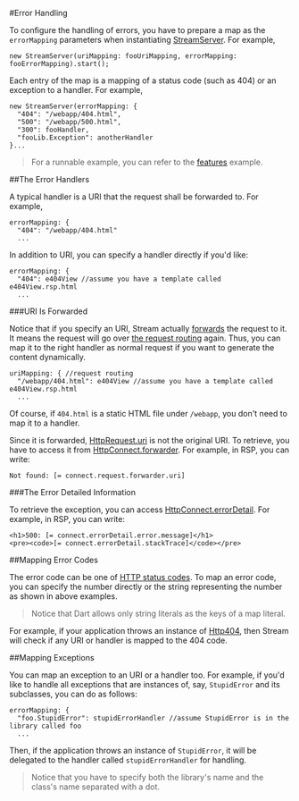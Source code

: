 #Error Handling

To configure the handling of errors, you have to prepare a map as the `errorMapping` parameters when instantiating [StreamServer](api:stream). For example,

    new StreamServer(uriMapping: fooUriMapping, errorMapping: fooErrorMapping).start();

Each entry of the map is a mapping of a status code (such as 404) or an exception to a handler. For example,

    new StreamServer(errorMapping: {
      "404": "/webapp/404.html",
      "500": "/webapp/500.html",
      "300": fooHandler,
      "fooLib.Exception": anotherHandler
    }...

> For a runnable example, you can refer to the [features](source:test) example.

##The Error Handlers

A typical handler is a URI that the request shall be forwarded to. For example,

    errorMapping: {
      "404": "/webapp/404.html"
      ...

In addition to URI, you can specify a handler directly if you'd like:

    errorMapping: {
      "404": e404View //assume you have a template called e404View.rsp.html
      ...

###URI Is Forwarded

Notice that if you specify an URI, Stream actually [forwards](../Request_and_Response/Request_Forwarding_and_Inclusion.md) the request to it. It means the request will go over [the request routing](../Request_and_Response/Request_Routing.html) again. Thus, you can map it to the right handler as normal request if you want to generate the content dynamically.

    uriMapping: { //request routing
      "/webapp/404.html": e404View //assume you have a template called e404View.rsp.html
      ...

Of course, if `404.html` is a static HTML file under `/webapp`, you don't need to map it to a handler.

Since it is forwarded, [HttpRequest.uri](dart:io) is not the original URI. To retrieve, you have to access it from [HttpConnect.forwarder](api:stream). For example, in RSP, you can write:

    Not found: [= connect.request.forwarder.uri]

###The Error Detailed Information

To retrieve the exception, you can access [HttpConnect.errorDetail](api:stream). For example, in RSP, you can write:

    <h1>500: [= connect.errorDetail.error.message]</h1>
    <pre><code>[= connect.errorDetail.stackTrace]</code></pre>

##Mapping Error Codes

The error code can be one of [HTTP status codes](http://www.w3.org/Protocols/rfc2616/rfc2616-sec10.html). To map an error code, you can specify the number directly or the string representing the number as shown in above examples.

> Notice that Dart allows only string literals as the keys of a map literal.

For example, if your application throws an instance of [Http404](api:stream), then Stream will check if any URI or handler is mapped to the 404 code.

##Mapping Exceptions

You can map an exception to an URI or a handler too. For example, if you'd like to handle all exceptions that are instances of, say, `StupidError` and its subclasses, you can do as follows:

    errorMapping: {
      "foo.StupidError": stupidErrorHandler //assume StupidError is in the library called foo
      ...

Then, if the application throws an instance of `StupidError`, it will be delegated to the handler called `stupidErrorHandler` for handling.

> Notice that you have to specify both the library's name and the class's name separated with a dot.